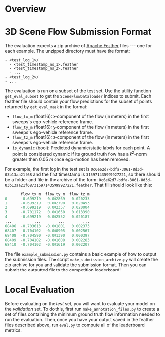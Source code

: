 # Overview

# 3D Scene Flow Submission Format

The evaluation expects a zip archive of [Apache Feather](https://arrow.apache.org/docs/python/feather.html) files --- one for each example. The unzipped directory must have the format:

```terminal
- <test_log_1>/
  - <test_timestamp_ns_1>.feather
  - <test_timestamp_ns_2>.feather
  - ...
- <test_log_2>/
- ...
```

The evaluation is run on a subset of the test set. Use the utility function `get_eval_subset` to get the `SceneFlowDataloader` indices to submit.  Each feather file should contain your flow predictions for the subset of points returned by `get_eval_mask` in the format:

- `flow_tx_m` (float16): x-component of the flow (in meters) in the first sweeps's ego-vehicle reference frame.
- `flow_ty_m` (float16): y-component of the flow (in meters) in the first sweeps's ego-vehicle reference frame.
- `flow_tz_m` (float16): z-component of the flow (in meters) in the first sweeps's ego-vehicle reference frame.
- `is_dynamic` (bool): Predicted dynamic/static labels for each point. A point is considered dynamic if its ground truth flow has a $\ell^2$-norm greater then $0.05 \textit{ m}$ once ego-motion has been removed.


For example, the first log in the test set is `0c6e62d7-bdfa-3061-8d3d-03b13aa21f68` and the first timestamp is `315971435999927221`, so there should be a folder and file in the archive of the form: `0c6e62d7-bdfa-3061-8d3d-03b13aa21f68/315971435999927221.feather`. That fill should look like this:
```python
       flow_tx_m  flow_ty_m  flow_tz_m
0      -0.699219   0.002869   0.020233
1      -0.699219   0.002790   0.020493
2      -0.699219   0.002357   0.020004
3      -0.701172   0.001650   0.013390
4      -0.699219   0.002552   0.020187
...          ...        ...        ...
68406  -0.703613  -0.001801   0.002373
68407  -0.704102  -0.000905   0.002567
68408  -0.704590  -0.001390   0.000397
68409  -0.704102  -0.001608   0.002283
68410  -0.704102  -0.001619   0.002207
```
The file `example_submission.py` contains a basic example of how to output the submission files. The script `make_submission_archive.py` will create the zip archive for you and validate the submission format. Then you can submit the outputted file to the competition leaderboard!


# Local Evaluation

Before evaluating on the _test_ set, you will want to evaluate your model on the _validation_ set. To do this, first run `make_annotation_files.py` to create a set of files containing the minimum ground truth flow information needed to run the evaluation. Then, once you have your output saved in the feather files described above, run `eval.py` to compute all of the leaderboard metrics.
